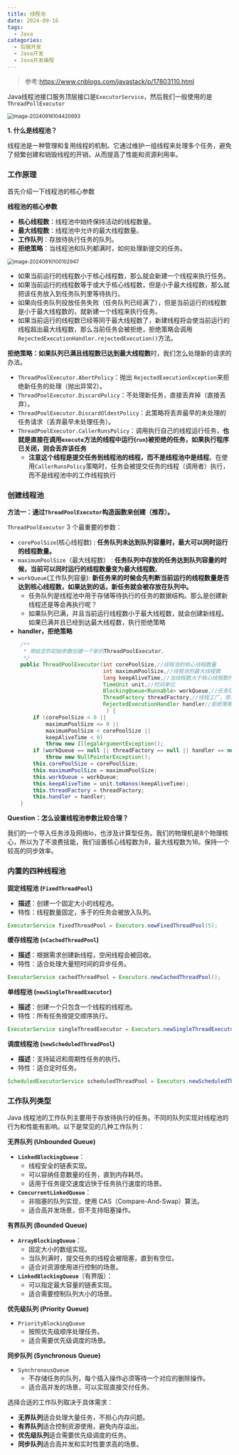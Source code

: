 ```yaml
---
title: 线程池
date: 2024-09-16 
tags: 
  - Java
categories: 
  - 后端开发
  - Java开发
  - Java并发编程
---
```


> 参考:https://www.cnblogs.com/javastack/p/17803110.html

Java线程池接口服务顶层接口是`ExecutorService`，然后我们一般使用的是`ThreadPollExecutor`

<img src="https://typora-1309665611.cos.ap-nanjing.myqcloud.com/typora/image-20240916104420693.png" alt="image-20240916104420693" style="zoom:80%;" />

**1. 什么是线程池？**

线程池是一种管理和复用线程的机制。它通过维护一组线程来处理多个任务，避免了频繁创建和销毁线程的开销，从而提高了性能和资源利用率。

### 工作原理

首先介绍一下线程池的核心参数

**线程池的核心参数**

- **核心线程数**：线程池中始终保持活动的线程数量。
- **最大线程数**：线程池中允许的最大线程数量。
- **工作队列**：存放待执行任务的队列。
- **拒绝策略**：当线程池和队列都满时，如何处理新提交的任务。

<img src="https://typora-1309665611.cos.ap-nanjing.myqcloud.com/typora/image-20240910100102947.png" alt="image-20240910100102947" style="zoom: 80%;" />

- 如果当前运行的线程数小于核心线程数，那么就会新建一个线程来执行任务。
- 如果当前运行的线程数等于或大于核心线程数，但是小于最大线程数，那么就把该任务放入到任务队列里等待执行。
- 如果向任务队列投放任务失败（任务队列已经满了），但是当前运行的线程数是小于最大线程数的，就新建一个线程来执行任务。
- 如果当前运行的线程数已经等同于最大线程数了，新建线程将会使当前运行的线程超出最大线程数，那么当前任务会被拒绝，拒绝策略会调用`RejectedExecutionHandler.rejectedExecution()`方法。

**拒绝策略：**如果队列已满且线程数已达到**最大线程数**时，我们怎么处理新的请求的办法。

- `ThreadPoolExecutor.AbortPolicy`：抛出 `RejectedExecutionException`来拒绝新任务的处理（抛出异常2）。
- `ThreadPoolExecutor.DiscardPolicy`：不处理新任务，直接丢弃掉（直接丢弃）。
- `ThreadPoolExecutor.DiscardOldestPolicy`：此策略将丢弃最早的未处理的任务请求（丢弃最早未处理任务）。
- `ThreadPoolExecutor.CallerRunsPolicy`：调用执行自己的线程运行任务，**也就是直接在调用`execute`方法的线程中运行(`run`)被拒绝的任务，如果执行程序已关闭，则会丢弃该任务**
  - **注意这个线程是提交任务到线程池的线程，而不是线程池中是线程**。在使用`CallerRunsPolicy`策略时，任务会被提交任务的线程（调用者）执行，而不是线程池中的工作线程执行

### 创建线程池

**方法一：通过`ThreadPoolExecutor`构造函数来创建（推荐）。**

`ThreadPoolExecutor` 3 个最重要的参数：

- `corePoolSize`(核心线程数) : **任务队列未达到队列容量时，最大可以同时运行的线程数量。**
- `maximumPoolSize`（最大线程数） : **任务队列中存放的任务达到队列容量的时候，当前可以同时运行的线程数量变为最大线程数**。
- `workQueue`(工作队列容量): **新任务来的时候会先判断当前运行的线程数量是否达到核心线程数，如果达到的话，新任务就会被存放在队列中。**
  - 任务队列是线程池中用于存储等待执行的任务的数据结构。那么是创建新线程还是等会再执行呢？
  - 如果队列已满，并且当前运行线程数小于最大线程数，就会创建新线程。如果已满并且已经到达最大线程数，执行拒绝策略
- **handler，拒绝策略**

```java
    /**
     * 用给定的初始参数创建一个新的ThreadPoolExecutor。
     */
    public ThreadPoolExecutor(int corePoolSize,//线程池的核心线程数量
                              int maximumPoolSize,//线程池的最大线程数
                              long keepAliveTime,//当线程数大于核心线程数时，多余的空闲线程存活的最长时间
                              TimeUnit unit,//时间单位
                              BlockingQueue<Runnable> workQueue,//任务队列，用来储存等待执行任务的队列
                              ThreadFactory threadFactory,//线程工厂，用来创建线程，一般默认即可
                              RejectedExecutionHandler handler//拒绝策略，当提交的任务过多而不能及时处理时，我们可以定制策略来处理任务
                               ) {
        if (corePoolSize < 0 ||
            maximumPoolSize <= 0 ||
            maximumPoolSize < corePoolSize ||
            keepAliveTime < 0)
            throw new IllegalArgumentException();
        if (workQueue == null || threadFactory == null || handler == null)
            throw new NullPointerException();
        this.corePoolSize = corePoolSize;
        this.maximumPoolSize = maximumPoolSize;
        this.workQueue = workQueue;
        this.keepAliveTime = unit.toNanos(keepAliveTime);
        this.threadFactory = threadFactory;
        this.handler = handler;
    }

```

**Question：怎么设置线程池参数比较合理？**

我们的一个导入任务涉及网络Io，也涉及计算型任务。我们的物理机是8个物理核心，所以为了不浪费技能，我们设置核心线程数为8，最大线程数为16。保持一个较高的同步效率。

### 内置的四种线程池

**固定线程池 (`FixedThreadPool`)**

- **描述**：创建一个固定大小的线程池。
- 特性：线程数量固定，多于的任务会被放入队列。

```java
ExecutorService fixedThreadPool = Executors.newFixedThreadPool(5);
```

**缓存线程池 (`nCachedThreadPool`)**

- **描述**：根据需求创建新线程，空闲线程会被回收。
- 特性：适合处理大量短时间的异步任务。

```java
ExecutorService cachedThreadPool = Executors.newCachedThreadPool();
```

**单线程池 (`newSingleThreadExecutor`)**

- **描述**：创建一个只包含一个线程的线程池。
- 特性：所有任务按提交顺序执行。

```java
ExecutorService singleThreadExecutor = Executors.newSingleThreadExecutor();
```

**调度线程池 (`newScheduledThreadPool`)**

- **描述**：支持延迟和周期性任务的执行。
- 特性：适合定时任务。

```java
ScheduledExecutorService scheduledThreadPool = Executors.newScheduledThreadPool(3);
```

### 工作队列类型

Java 线程池的工作队列主要用于存放待执行的任务。不同的队列实现对线程池的行为和性能有影响。以下是常见的几种工作队列：

 **无界队列 (Unbounded Queue)**

- **`LinkedBlockingQueue`**：
  - 线程安全的链表实现。
  - 可以容纳任意数量的任务，直到内存耗尽。
  - 适用于任务提交速度远快于任务执行速度的场景。
- **`ConcurrentLinkedQueue`**：
  - 非阻塞的队列实现，使用 CAS（Compare-And-Swap）算法。
  - 适合高并发场景，但不支持阻塞操作。

**有界队列 (Bounded Queue)**

- **`ArrayBlockingQueue`**：
  - 固定大小的数组实现。
  - 当队列满时，提交任务的线程会被阻塞，直到有空位。
  - 适合对资源使用进行控制的场景。
- **`LinkedBlockingQueue`**（有界版）：
  - 可以指定最大容量的链表实现。
  - 适合需要控制队列大小的场景。

**优先级队列 (Priority Queue)**

- `PriorityBlockingQueue`
  - 按照优先级顺序处理任务。
  - 适合需要优先级调度的场景。

**同步队列 (Synchronous Queue)**

- `SynchronousQueue`
  - 不存储任务的队列，每个插入操作必须等待一个对应的删除操作。
  - 适合高并发的场景，可以实现直接交付任务。

选择合适的工作队列取决于具体需求：

- **无界队列**适合处理大量任务，不担心内存问题。
- **有界队列**适合控制资源使用，避免内存溢出。
- **优先级队列**适合需要优先级调度的任务。
- **同步队列**适合高并发和实时性要求高的场景。


